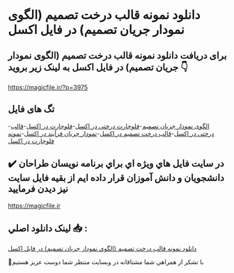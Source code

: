 # دانلود نمونه قالب درخت تصمیم (الگوی نمودار جریان تصمیم) در فایل اکسل

## برای دریافت دانلود نمونه قالب درخت تصمیم (الگوی نمودار جریان تصمیم) در فایل اکسل به لینک زیر بروید 👇

https://magicfile.ir/?p=3975

## تگ های فایل

-[الگوی نمودار جریان تصمیم](https://magicfile.ir/product/%d9%82%d8%a7%d9%84%d8%a8-%d8%af%d8%b1%d8%ae%d8%aa-%d8%aa%d8%b5%d9%85%db%8c%d9%85-%d8%a7%d9%84%da%af%d9%88%db%8c-%d9%86%d9%85%d9%88%d8%af%d8%a7%d8%b1-%d8%ac%d8%b1%db%8c%d8%a7%d9%86-%d8%aa%d8%b5%d9%85%db%8c%d9%85-%d8%a7%da%a9%d8%b3%d9%84/)-[فلوچارت درختی در اکسل](https://magicfile.ir/product/%d9%82%d8%a7%d9%84%d8%a8-%d8%af%d8%b1%d8%ae%d8%aa-%d8%aa%d8%b5%d9%85%db%8c%d9%85-%d8%a7%d9%84%da%af%d9%88%db%8c-%d9%86%d9%85%d9%88%d8%af%d8%a7%d8%b1-%d8%ac%d8%b1%db%8c%d8%a7%d9%86-%d8%aa%d8%b5%d9%85%db%8c%d9%85-%d8%a7%da%a9%d8%b3%d9%84/)-[فلوچارت در اکسل](https://magicfile.ir/product/%d9%82%d8%a7%d9%84%d8%a8-%d8%af%d8%b1%d8%ae%d8%aa-%d8%aa%d8%b5%d9%85%db%8c%d9%85-%d8%a7%d9%84%da%af%d9%88%db%8c-%d9%86%d9%85%d9%88%d8%af%d8%a7%d8%b1-%d8%ac%d8%b1%db%8c%d8%a7%d9%86-%d8%aa%d8%b5%d9%85%db%8c%d9%85-%d8%a7%da%a9%d8%b3%d9%84/)-[قالب درختی در اکسل](https://magicfile.ir/product/%d9%82%d8%a7%d9%84%d8%a8-%d8%af%d8%b1%d8%ae%d8%aa-%d8%aa%d8%b5%d9%85%db%8c%d9%85-%d8%a7%d9%84%da%af%d9%88%db%8c-%d9%86%d9%85%d9%88%d8%af%d8%a7%d8%b1-%d8%ac%d8%b1%db%8c%d8%a7%d9%86-%d8%aa%d8%b5%d9%85%db%8c%d9%85-%d8%a7%da%a9%d8%b3%d9%84/)-[قالب درخت تصمیم در اکسل](https://magicfile.ir/product/%d9%82%d8%a7%d9%84%d8%a8-%d8%af%d8%b1%d8%ae%d8%aa-%d8%aa%d8%b5%d9%85%db%8c%d9%85-%d8%a7%d9%84%da%af%d9%88%db%8c-%d9%86%d9%85%d9%88%d8%af%d8%a7%d8%b1-%d8%ac%d8%b1%db%8c%d8%a7%d9%86-%d8%aa%d8%b5%d9%85%db%8c%d9%85-%d8%a7%da%a9%d8%b3%d9%84/)-[نمودار جریان فرآیند در اکسل](https://magicfile.ir/product/%d9%82%d8%a7%d9%84%d8%a8-%d8%af%d8%b1%d8%ae%d8%aa-%d8%aa%d8%b5%d9%85%db%8c%d9%85-%d8%a7%d9%84%da%af%d9%88%db%8c-%d9%86%d9%85%d9%88%d8%af%d8%a7%d8%b1-%d8%ac%d8%b1%db%8c%d8%a7%d9%86-%d8%aa%d8%b5%d9%85%db%8c%d9%85-%d8%a7%da%a9%d8%b3%d9%84/)-[نمونه فلوچارت در اکسل](https://magicfile.ir/product/%d9%82%d8%a7%d9%84%d8%a8-%d8%af%d8%b1%d8%ae%d8%aa-%d8%aa%d8%b5%d9%85%db%8c%d9%85-%d8%a7%d9%84%da%af%d9%88%db%8c-%d9%86%d9%85%d9%88%d8%af%d8%a7%d8%b1-%d8%ac%d8%b1%db%8c%d8%a7%d9%86-%d8%aa%d8%b5%d9%85%db%8c%d9%85-%d8%a7%da%a9%d8%b3%d9%84/)

## ✔️ در سايت فايل هاي ويژه اي براي برنامه نويسان طراحان دانشجويان و دانش آموزان قرار داده ايم از بقيه فايل سايت نيز ديدن فرماييد

https://magicfile.ir


## لينک دانلود اصلي 📥 :

[دانلود نمونه قالب درخت تصمیم (الگوی نمودار جریان تصمیم) در فایل اکسل](https://magicfile.ir/product/%d9%82%d8%a7%d9%84%d8%a8-%d8%af%d8%b1%d8%ae%d8%aa-%d8%aa%d8%b5%d9%85%db%8c%d9%85-%d8%a7%d9%84%da%af%d9%88%db%8c-%d9%86%d9%85%d9%88%d8%af%d8%a7%d8%b1-%d8%ac%d8%b1%db%8c%d8%a7%d9%86-%d8%aa%d8%b5%d9%85%db%8c%d9%85-%d8%a7%da%a9%d8%b3%d9%84/) 


🙏با تشکر از همراهي شما مشتاقانه در وبسایت منتظر شما دوست عزیز هستیم

